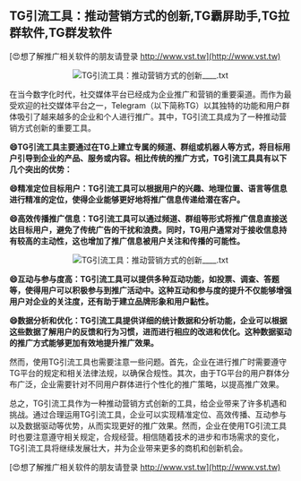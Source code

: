 ## **TG引流工具：推动营销方式的创新,TG霸屏助手,TG拉群软件,TG群发软件**

[😍想了解推广相关软件的朋友请登录 http://www.vst.tw](http://www.vst.tw)

 <center><img src="https://vst.tw/MP4/tuiguang/png/6.png" alt="TG引流工具：推动营销方式的创新____.txt"></center>

在当今数字化时代，社交媒体平台已经成为企业推广和营销的重要渠道。而作为最受欢迎的社交媒体平台之一，Telegram（以下简称TG）以其独特的功能和用户群体吸引了越来越多的企业和个人进行推广。其中，TG引流工具成为了一种推动营销方式创新的重要工具。

**😄TG引流工具主要通过在TG上建立专属的频道、群组或机器人等方式，将目标用户引导到企业的产品、服务或内容。相比传统的推广方式，TG引流工具具有以下几个突出的优势：**

**😄精准定位目标用户：TG引流工具可以根据用户的兴趣、地理位置、语言等信息进行精准的定位，使得企业能够更好地将推广信息传递给潜在客户。**

**😄高效传播推广信息：TG引流工具可以通过频道、群组等形式将推广信息直接送达目标用户，避免了传统广告的干扰和浪费。同时，TG用户通常对于接收信息持有较高的主动性，这也增加了推广信息被用户关注和传播的可能性。**

 <center><img src="https://vst.tw/MP4/tuiguang/png/3.png" alt="TG引流工具：推动营销方式的创新____.txt"></center>

**😄互动与参与度高：TG引流工具可以提供多种互动功能，如投票、调查、答题等，使得用户可以积极参与到推广活动中。这种互动和参与度的提升不仅能够增强用户对企业的关注度，还有助于建立品牌形象和用户黏性。**

**😄数据分析和优化：TG引流工具提供详细的统计数据和分析功能，企业可以根据这些数据了解用户的反馈和行为习惯，进而进行相应的改进和优化。这种数据驱动的推广方式能够更加有效地提升推广效果。**

然而，使用TG引流工具也需要注意一些问题。首先，企业在进行推广时需要遵守TG平台的规定和相关法律法规，以确保合规性。其次，由于TG平台的用户群体分布广泛，企业需要针对不同用户群体进行个性化的推广策略，以提高推广效果。

总之，TG引流工具作为一种推动营销方式创新的工具，给企业带来了许多机遇和挑战。通过合理运用TG引流工具，企业可以实现精准定位、高效传播、互动参与以及数据驱动等优势，从而实现更好的推广效果。然而，企业在使用TG引流工具时也要注意遵守相关规定，合规经营。相信随着技术的进步和市场需求的变化，TG引流工具将继续发展壮大，并为企业带来更多的商机和创新机会。

[😍想了解推广相关软件的朋友请登录 http://www.vst.tw](http://www.vst.tw)



